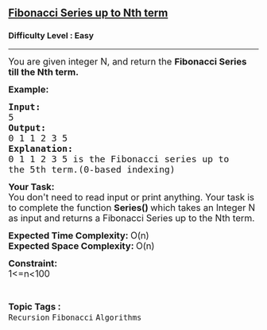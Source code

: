 <h2><a href="https://practice.geeksforgeeks.org/problems/fibonacci-series-up-to-nth-term/1">Fibonacci Series up to Nth term</a></h2><h3>Difficulty Level : Easy</h3><hr><div class="problems_problem_content__Xm_eO"><p><span style="font-size:18px">You are given integer N, and return the <strong>Fibonacci Series till the Nth term.</strong></span></p>

<p><span style="font-size:18px"><strong>Example:</strong></span></p>

<pre><span style="font-size:18px"><strong>Input:
</strong>5<strong>
Output:
</strong>0 1 1 2 3 5</span>
<span style="font-size:18px"><strong>Explanation:</strong>
0 1 1 2 3 5 is the Fibonacci series up to
the 5th term.(0-based indexing)</span></pre>

<p><span style="font-size:18px"><strong>Your Task:</strong><br>
You don't need to read input or print anything. Your task is to complete the function <strong>Series()&nbsp;</strong>which takes an Integer N as input and returns a Fibonacci Series up to the Nth term.</span></p>

<p><strong><span style="font-size:18px">Expected Time Complexity: </span></strong><span style="font-size:18px">O(n)</span><br>
<strong><span style="font-size:18px">Expected Space Complexity: </span></strong><span style="font-size:18px">O(n)</span></p>

<p><strong><span style="font-size:18px">Constraint:</span></strong><br>
<span style="font-size:18px">1&lt;=n&lt;100</span></p>
</div><br><p><span style=font-size:18px><strong>Topic Tags : </strong><br><code>Recursion</code>&nbsp;<code>Fibonacci</code>&nbsp;<code>Algorithms</code>&nbsp;
